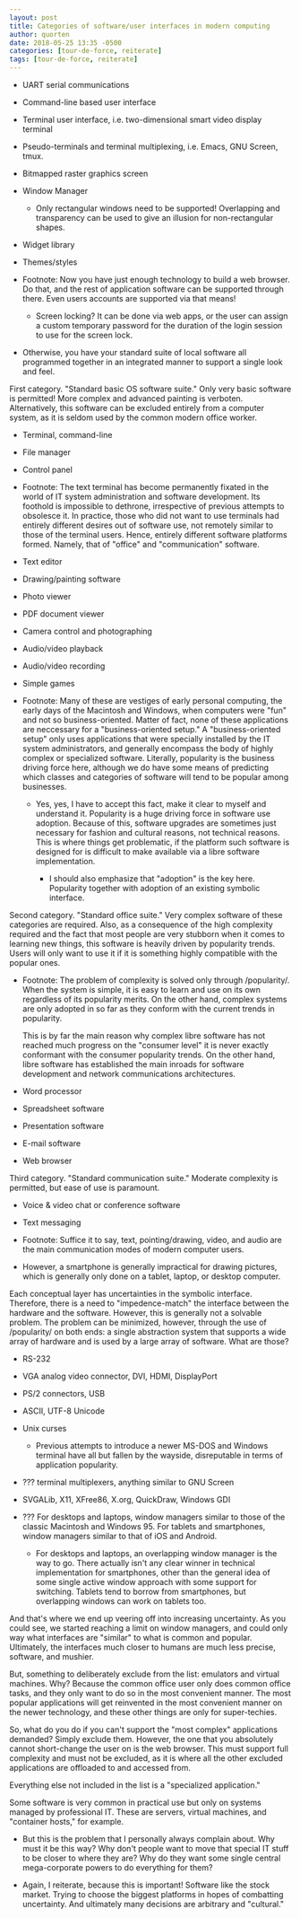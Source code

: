 ```yaml
---
layout: post
title: Categories of software/user interfaces in modern computing
author: quorten
date: 2018-05-25 13:35 -0500
categories: [tour-de-force, reiterate]
tags: [tour-de-force, reiterate]
---
```


* UART serial communications
* Command-line based user interface
* Terminal user interface, i.e. two-dimensional smart video display
  terminal
* Pseudo-terminals and terminal multiplexing, i.e. Emacs, GNU Screen,
  tmux.
* Bitmapped raster graphics screen
* Window Manager
    * Only rectangular windows need to be supported!  Overlapping and
      transparency can be used to give an illusion for non-rectangular
      shapes.

* Widget library
* Themes/styles

<!-- more -->

* Footnote: Now you have just enough technology to build a web
  browser.  Do that, and the rest of application software can be
  supported through there.  Even users accounts are supported via that
  means!

    * Screen locking?  It can be done via web apps, or the user can
      assign a custom temporary password for the duration of the login
      session to use for the screen lock.

* Otherwise, you have your standard suite of local software all
  programmed together in an integrated manner to support a single look
  and feel.

First category.  "Standard basic OS software suite."  Only very basic
software is permitted!  More complex and advanced painting is
verboten.  Alternatively, this software can be excluded entirely from
a computer system, as it is seldom used by the common modern office
worker.

* Terminal, command-line
* File manager
* Control panel

* Footnote: The text terminal has become permanently fixated in the
  world of IT system administration and software development.  Its
  foothold is impossible to dethrone, irrespective of previous
  attempts to obsolesce it.  In practice, those who did not want to
  use terminals had entirely different desires out of software use,
  not remotely similar to those of the terminal users.  Hence,
  entirely different software platforms formed.  Namely, that of
  "office" and "communication" software.

* Text editor
* Drawing/painting software
* Photo viewer
* PDF document viewer
* Camera control and photographing
* Audio/video playback
* Audio/video recording
* Simple games

* Footnote: Many of these are vestiges of early personal computing,
  the early days of the Macintosh and Windows, when computers were
  "fun" and not so business-oriented.  Matter of fact, none of these
  applications are neccessary for a "business-oriented setup."  A
  "business-oriented setup" only uses applications that were specially
  installed by the IT system administrators, and generally encompass
  the body of highly complex or specialized software.  Literally,
  popularity is the business driving force here, although we do have
  some means of predicting which classes and categories of software
  will tend to be popular among businesses.

    * Yes, yes, I have to accept this fact, make it clear to myself
      and understand it.  Popularity is a huge driving force in
      software use adoption.  Because of this, software upgrades are
      sometimes just necessary for fashion and cultural reasons, not
      technical reasons.  This is where things get problematic, if the
      platform such software is designed for is difficult to make
      available via a libre software implementation.

        * I should also emphasize that "adoption" is the key here.
          Popularity together with adoption of an existing symbolic
          interface.

Second category.  "Standard office suite."  Very complex software of
these categories are required.  Also, as a consequence of the high
complexity required and the fact that most people are very stubborn
when it comes to learning new things, this software is heavily driven
by popularity trends.  Users will only want to use it if it is
something highly compatible with the popular ones.

* Footnote: The problem of complexity is solved only through
  /popularity/.  When the system is simple, it is easy to learn and
  use on its own regardless of its popularity merits.  On the other
  hand, complex systems are only adopted in so far as they conform
  with the current trends in popularity.

  This is by far the main reason why complex libre software has not
  reached much progress on the "consumer level" it is never exactly
  conformant with the consumer popularity trends.  On the other hand,
  libre software has established the main inroads for software
  development and network communications architectures.

* Word processor
* Spreadsheet software
* Presentation software

* E-mail software
* Web browser

Third category.  "Standard communication suite."  Moderate complexity
is permitted, but ease of use is paramount.

* Voice & video chat or conference software
* Text messaging

* Footnote: Suffice it to say, text, pointing/drawing, video, and
  audio are the main communication modes of modern computer users.

* However, a smartphone is generally impractical for drawing pictures,
  which is generally only done on a tablet, laptop, or desktop
  computer.

Each conceptual layer has uncertainties in the symbolic interface.
Therefore, there is a need to "impedence-match" the interface between
the hardware and the software.  However, this is generally not a
solvable problem.  The problem can be minimized, however, through the
use of /popularity/ on both ends: a single abstraction system that
supports a wide array of hardware and is used by a large array of
software.  What are those?

* RS-232
* VGA analog video connector, DVI, HDMI, DisplayPort
* PS/2 connectors, USB
* ASCII, UTF-8 Unicode
* Unix curses
    * Previous attempts to introduce a newer MS-DOS and Windows
      terminal have all but fallen by the wayside, disreputable in
      terms of application popularity.
* ??? terminal multiplexers, anything similar to GNU Screen
* SVGALib, X11, XFree86, X.org, QuickDraw, Windows GDI
* ??? For desktops and laptops, window managers similar to those of
  the classic Macintosh and Windows 95.  For tablets and smartphones,
  window managers similar to that of iOS and Android.

    * For desktops and laptops, an overlapping window manager is the
      way to go.  There actually isn't any clear winner in technical
      implementation for smartphones, other than the general idea of
      some single active window approach with some support for
      switching.  Tablets tend to borrow from smartphones, but
      overlapping windows can work on tablets too.

And that's where we end up veering off into increasing uncertainty.
As you could see, we started reaching a limit on window managers, and
could only way what interfaces are "similar" to what is common and
popular.  Ultimately, the interfaces much closer to humans are much
less precise, software, and mushier.

But, something to deliberately exclude from the list: emulators and
virtual machines.  Why?  Because the common office user only does
common office tasks, and they only want to do so in the most
convenient manner.  The most popular applications will get reinvented
in the most convenient manner on the newer technology, and these other
things are only for super-techies.

So, what do you do if you can't support the "most complex"
applications demanded?  Simply exclude them.  However, the one that
you absolutely cannot short-change the user on is the web browser.
This must support full complexity and must not be excluded, as it is
where all the other excluded applications are offloaded to and
accessed from.

Everything else not included in the list is a "specialized
application."

Some software is very common in practical use but only on systems
managed by professional IT.  These are servers, virtual machines, and
"container hosts," for example.

* But this is the problem that I personally always complain about.
  Why must it be this way?  Why don't people want to move that special
  IT stuff to be closer to where they are?  Why do they want some
  single central mega-corporate powers to do everything for them?

* Again, I reiterate, because this is important!  Software like the
  stock market.  Trying to choose the biggest platforms in hopes of
  combatting uncertainty.  And ultimately many decisions are arbitrary
  and "cultural."
